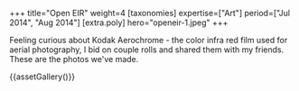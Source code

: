 +++
title="Open EIR"
weight=4
[taxonomies]
expertise=["Art"]
period=["Jul 2014", "Aug 2014"]
[extra.poly]
hero="openeir-1.jpeg"
+++

Feeling curious about Kodak Aerochrome - the color infra red film used for aerial photography, I bid on couple rolls and shared them with my friends. These are the photos we've made.

{{assetGallery()}}